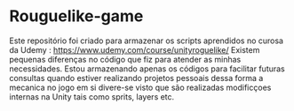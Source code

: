 # Rouguelike-game
Este repositório foi criado para armazenar os scripts aprendidos no curosa da Udemy : https://www.udemy.com/course/unityroguelike/
Existem pequenas diferenças no código que fiz para atender as minhas necessidades. Estou armazenando apenas os códigos para facilitar futuras consultas quando estiver realizando projetos pessoais
dessa forma a mecanica no jogo em si divere-se visto que são realizadas modificçoes internas na Unity tais como sprits, layers etc.
